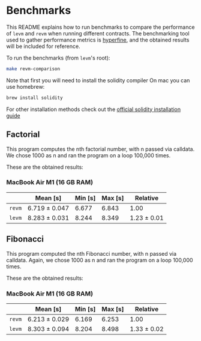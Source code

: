 # Benchmarks
This README explains how to run benchmarks to compare the performance of `levm` and `revm` when running different contracts. The benchmarking tool used to gather performance metrics is [hyperfine](https://github.com/sharkdp/hyperfine), and the obtained results will be included for reference.

To run the benchmarks (from `levm`'s root):

```bash
make revm-comparison
```

Note that first you will need to install the solidity compiler
On mac you can use homebrew:

```bash
brew install solidity
```

For other installation methods check out the [official solidity installation guide](https://docs.soliditylang.org/en/latest/installing-solidity.html)

## Factorial
This program computes the nth factorial number, with n passed via calldata. We chose 1000 as n and ran the program on a loop 100,000 times.

These are the obtained results:

### MacBook Air M1 (16 GB RAM)
|        |    Mean [s]   | Min [s] | Max [s] |  Relative   |
|--------|---------------|---------|---------|-------------|
| `revm` | 6.719 ± 0.047 |  6.677  |  6.843  |    1.00     |
| `levm` | 8.283 ± 0.031 |  8.244  |  8.349  | 1.23 ± 0.01 |

## Fibonacci
This program computed the nth Fibonacci number, with n passed via calldata. Again, we chose 1000 as n and ran the program on a loop 100,000 times.

These are the obtained results:

### MacBook Air M1 (16 GB RAM)
|        |    Mean [s]   | Min [s] | Max [s] |  Relative   |
|--------|---------------|---------|---------|-------------|
| `revm` | 6.213 ± 0.029 |  6.169  |  6.253  |    1.00     |
| `levm` | 8.303 ± 0.094 |  8.204  |  8.498  | 1.33 ± 0.02 |
